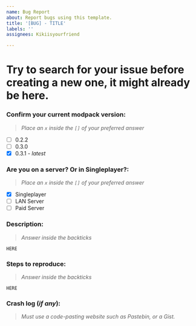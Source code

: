 ```yaml
---
name: Bug Report
about: Report bugs using this template.
title: '[BUG] - TITLE'
labels: ''
assignees: Kikiisyourfriend

---
```


# Try to search for your issue before creating a new one, it might already be here.
### **Confirm your current modpack version:**
> *Place an `x` inside the `[]` of your preferred answer*
- [ ] 0.2.2
- [ ] 0.3.0
- [x] 0.3.1 - *latest*

### **Are you on a server? Or in Singleplayer?:**
> *Place an `x` inside the `[]` of your preferred answer*
- [x] Singleplayer
- [ ] LAN Server
- [ ] Paid Server

### **Description:**
> *Answer inside the backticks*
```
HERE
```

### **Steps to reproduce:**
> *Answer inside the backticks*
```
HERE
```
### **Crash log (*if any*):**
> *Must use a code-pasting website such as Pastebin, or a Gist.*